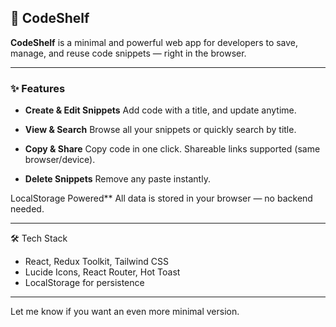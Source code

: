 ## 🚀 CodeShelf

**CodeShelf** is a minimal and powerful web app for developers to save, manage, and reuse code snippets — right in the browser.

---

### ✨ Features

* **Create & Edit Snippets**
  Add code with a title, and update anytime.

* **View & Search**
  Browse all your snippets or quickly search by title.

* **Copy & Share**
  Copy code in one click. Shareable links supported (same browser/device).

* **Delete Snippets**
  Remove any paste instantly.

LocalStorage Powered**
  All data is stored in your browser — no backend needed.

---

🛠 Tech Stack

* React, Redux Toolkit, Tailwind CSS
* Lucide Icons, React Router, Hot Toast
* LocalStorage for persistence

---

Let me know if you want an even more minimal version.
